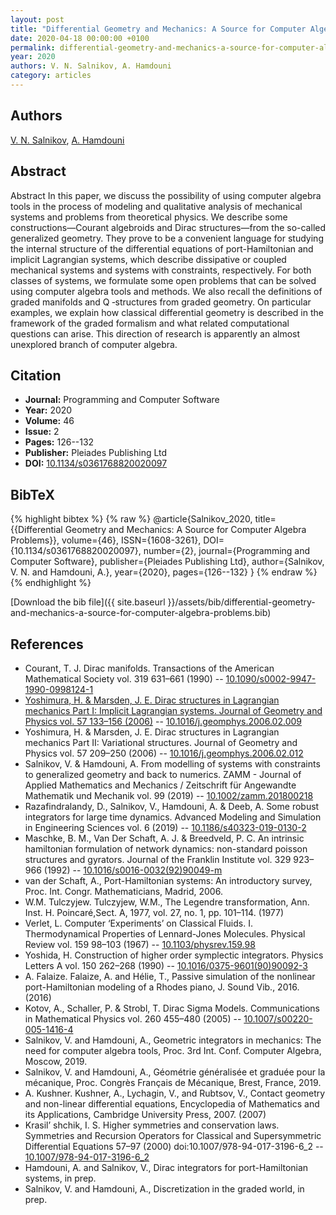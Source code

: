 ```yaml
---
layout: post
title: "Differential Geometry and Mechanics: A Source for Computer Algebra Problems"
date: 2020-04-18 00:00:00 +0100
permalink: differential-geometry-and-mechanics-a-source-for-computer-algebra-problems
year: 2020
authors: V. N. Salnikov, A. Hamdouni
category: articles
---
```

 
## Authors
[V. N. Salnikov](authors/v-salnikov), [A. Hamdouni](authors/a-hamdouni)
 
## Abstract
Abstract In this paper, we discuss the possibility of using computer algebra tools in the process of modeling and qualitative analysis of mechanical systems and problems from theoretical physics. We describe some constructions—Courant algebroids and Dirac structures—from the so-called generalized geometry. They prove to be a convenient language for studying the internal structure of the differential equations of port-Hamiltonian and implicit Lagrangian systems, which describe dissipative or coupled mechanical systems and systems with constraints, respectively. For both classes of systems, we formulate some open problems that can be solved using computer algebra tools and methods. We also recall the definitions of graded manifolds and Q ‑structures from graded geometry. On particular examples, we explain how classical differential geometry is described in the framework of the graded formalism and what related computational questions can arise. This direction of research is apparently an almost unexplored branch of computer algebra.
 
## Citation
- **Journal:** Programming and Computer Software
- **Year:** 2020
- **Volume:** 46
- **Issue:** 2
- **Pages:** 126--132
- **Publisher:** Pleiades Publishing Ltd
- **DOI:** [10.1134/s0361768820020097](https://doi.org/10.1134/s0361768820020097)
 
## BibTeX
{% highlight bibtex %}
{% raw %}
@article{Salnikov_2020,
  title={{Differential Geometry and Mechanics: A Source for Computer Algebra Problems}},
  volume={46},
  ISSN={1608-3261},
  DOI={10.1134/s0361768820020097},
  number={2},
  journal={Programming and Computer Software},
  publisher={Pleiades Publishing Ltd},
  author={Salnikov, V. N. and Hamdouni, A.},
  year={2020},
  pages={126--132}
}
{% endraw %}
{% endhighlight %}
 
[Download the bib file]({{ site.baseurl }}/assets/bib/differential-geometry-and-mechanics-a-source-for-computer-algebra-problems.bib)
 
## References
- Courant, T. J. Dirac manifolds. Transactions of the American Mathematical Society vol. 319 631–661 (1990) -- [10.1090/s0002-9947-1990-0998124-1](https://doi.org/10.1090/s0002-9947-1990-0998124-1)
- [Yoshimura, H. & Marsden, J. E. Dirac structures in Lagrangian mechanics Part I: Implicit Lagrangian systems. Journal of Geometry and Physics vol. 57 133–156 (2006)](dirac-structures-in-lagrangian-mechanics-part-i-implicit-lagrangian-systems) -- [10.1016/j.geomphys.2006.02.009](https://doi.org/10.1016/j.geomphys.2006.02.009)
- Yoshimura, H. & Marsden, J. E. Dirac structures in Lagrangian mechanics Part II: Variational structures. Journal of Geometry and Physics vol. 57 209–250 (2006) -- [10.1016/j.geomphys.2006.02.012](https://doi.org/10.1016/j.geomphys.2006.02.012)
- Salnikov, V. & Hamdouni, A. From modelling of systems with constraints to generalized geometry and back to numerics. ZAMM - Journal of Applied Mathematics and Mechanics / Zeitschrift für Angewandte Mathematik und Mechanik vol. 99 (2019) -- [10.1002/zamm.201800218](https://doi.org/10.1002/zamm.201800218)
- Razafindralandy, D., Salnikov, V., Hamdouni, A. & Deeb, A. Some robust integrators for large time dynamics. Advanced Modeling and Simulation in Engineering Sciences vol. 6 (2019) -- [10.1186/s40323-019-0130-2](https://doi.org/10.1186/s40323-019-0130-2)
- Maschke, B. M., Van Der Schaft, A. J. & Breedveld, P. C. An intrinsic hamiltonian formulation of network dynamics: non-standard poisson structures and gyrators. Journal of the Franklin Institute vol. 329 923–966 (1992) -- [10.1016/s0016-0032(92)90049-m](https://doi.org/10.1016/s0016-0032(92)90049-m)
- van der Schaft, A., Port-Hamiltonian systems: An introductory survey, Proc. Int. Congr. Mathematicians, Madrid, 2006.
- W.M. Tulczyjew. Tulczyjew, W.M., The Legendre transformation, Ann. Inst. H. Poincaré,Sect. A, 1977, vol. 27, no. 1, pp. 101–114. (1977)
- Verlet, L. Computer ‘Experiments’ on Classical Fluids. I. Thermodynamical Properties of Lennard-Jones Molecules. Physical Review vol. 159 98–103 (1967) -- [10.1103/physrev.159.98](https://doi.org/10.1103/physrev.159.98)
- Yoshida, H. Construction of higher order symplectic integrators. Physics Letters A vol. 150 262–268 (1990) -- [10.1016/0375-9601(90)90092-3](https://doi.org/10.1016/0375-9601(90)90092-3)
- A. Falaize. Falaize, A. and Hélie, T., Passive simulation of the nonlinear port-Hamiltonian modeling of a Rhodes piano, J. Sound Vib., 2016. (2016)
- Kotov, A., Schaller, P. & Strobl, T. Dirac Sigma Models. Communications in Mathematical Physics vol. 260 455–480 (2005) -- [10.1007/s00220-005-1416-4](https://doi.org/10.1007/s00220-005-1416-4)
- Salnikov, V. and Hamdouni, A., Geometric integrators in mechanics: The need for computer algebra tools, Proc. 3rd Int. Conf. Computer Algebra, Moscow, 2019.
- Salnikov, V. and Hamdouni, A., Géométrie généralisée et graduée pour la mécanique, Proc. Congrès Français de Mécanique, Brest, France, 2019.
- A. Kushner. Kushner, A., Lychagin, V., and Rubtsov, V., Contact geometry and non-linear differential equations, Encyclopedia of Mathematics and its Applications, Cambridge University Press, 2007. (2007)
- Krasil’ shchik, I. S. Higher symmetries and conservation laws. Symmetries and Recursion Operators for Classical and Supersymmetric Differential Equations 57–97 (2000) doi:10.1007/978-94-017-3196-6_2 -- [10.1007/978-94-017-3196-6_2](https://doi.org/10.1007/978-94-017-3196-6_2)
- Hamdouni, A. and Salnikov, V., Dirac integrators for port-Hamiltonian systems, in prep.
- Salnikov, V. and Hamdouni, A., Discretization in the graded world, in prep.


